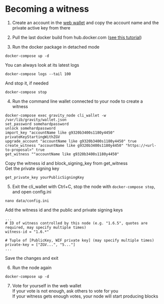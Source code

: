# Becoming a witness

1. Сreate an account in the [web wallet](https://wallet.gravityprotocol.org) and copy the account name and the private active key from there

2. Pull the last docker build from hub.docker.com 
([see this tutorial](https://github.com/GravityProtocol/gravity-docs/blob/master/running%20node%20with%20docker.md))

3. Run the docker package in detached mode
```
docker-compose up -d
```
You can always look at its latest logs
```
docker-compose logs --tail 100
```
And stop it, if needed
```
docker-compose stop
```

4. Run the command line wallet connected to your node to create a witness
```
docker-compose exec gravity_node cli_wallet -w /var/lib/gravity/wallet.json
set_password somehardpassword
unlock somehardpassword
import_key "accountName like g9320b3400s1180y4450" privateKeyStartingWithZGV
upgrade_account "accountName like g9320b3400s1180y4450" true
create_witness "accountName like g9320b3400s1180y4450" "https://<url-to-proposal>" true
get_witness ""accountName like g9320b3400s1180y4450"
```
Copy the witness id and block_signing_key from get_witness  
Get the private signing key
```
get_private_key yourPublicSigningKey
```

5. Exit the cli_wallet with Ctrl+C, stop the node with ```docker-compose stop```, and open config.ini
```
nano data/config.ini
```
Add the witness id and the public and private signing keys
```
...
# ID of witness controlled by this node (e.g. "1.6.5", quotes are required, may specify multiple times)
witness-id = "1.6.*"

# Tuple of [PublicKey, WIF private key] (may specify multiple times)
private-key = ["ZGV...", "5..."]
...
```
Save the changes and exit

6. Run the node again
```
docker-compose up -d
```
7. Vote for yourself in the web wallet  
If your vote is not enough, ask others to vote for you  
If your witness gets enough votes, your node will start producing blocks  






